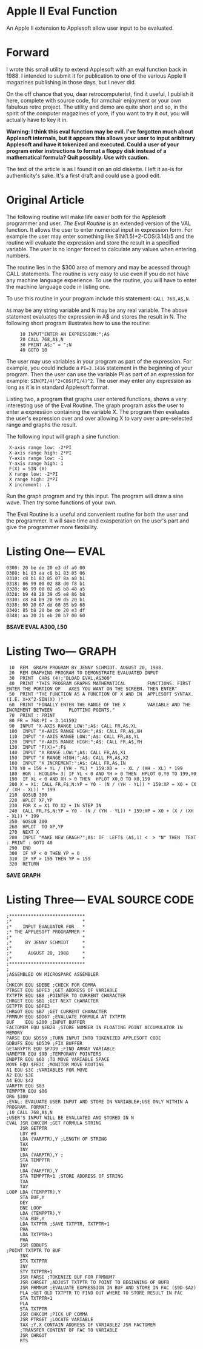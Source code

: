 # Apple II Eval Function
An Apple II extension to Applesoft allow user input to be evaluated.

# Forward
I wrote this small utility to extend Applesoft with an eval function back in 1988.  I intended to submit it for publication to one of the various Apple II magazines publishing in those days, but I never did.

On the off chance that you, dear retrocomputerist, find it useful, I publish it here, complete with source code, for armchair enjoyment or your own fabulous retro project.  The utility and demo are quite short and so, in the spirit of the computer magazines of yore, if you want to try it out, you will actually have to key it in. 

__Warning: I think this eval function may be evil.  I've forgotten much about Applesoft internals, but it appears this allows your user to input aribitrary Applesoft and have it tokenized and executed.  Could a user of your program enter instructions to format a floppy disk instead of a mathematical formula? Quit possibly. Use with caution.__

The text of the article is as I found it on an old diskette. I left it as-is for  authenticity's sake.  It's a first draft and could use a good edit.  

# Original Article
The following routine will make life easier both for the Applesoft programmer and user. _The Eval Routine_ is an extended version of the VAL function. It allows the user to enter numerical input in expression form. For example the user may enter something like SIN(1.5)+2-COS(3.14)/5 and the routine will evaluate the expression and store the result in a specified variable. The user is no longer forced to calculate any values when entering numbers.

The routine lies in the $300 area of memory and may be acessed through CALL statements. The routine is very easy to use even if you do not have any machine language experience. To use the routine, you will have to enter the machine language code in listing one.

To use this routine in your program include this statement: `CALL 768,A$,N`.

`A$` may be any string variable and N may be any real variable. The above statement evaluates the expression in A$ and stores the result in N. The following short program illustrates how to use the routine:
```
     10 INPUT"ENTER AN EXPRESSION:";A$
     20 CALL 768,A$,N
     30 PRINT A$;" = ";N
     40 GOTO 10
 ```
The user may use variables in your program as part of the expression. For example, you could include a `PI=3.1416` statement in the beginning of your program. Then the user can use the variable PI as part of an expression for example: `SIN(PI/4)^2+COS(PI/4)^2`. The user may enter any expression as long as it is in standard Applesoft format.

Listing two, a program that graphs user entered functions, shows a very interesting use of the Eval Routine. The graph program asks the user to enter a expression containing the variable X. The program then evaluates the user's expression over and over allowing X to vary over a pre-selected range and graphs the result.

The following input will graph a sine function:

     X-axis range low: -2*PI
     X-axis range high: 2*PI
     Y-axis range low: -1
     Y-axis range high: 1
     F(X) = SIN (X)
     X range low: -2*PI
     X range high: 2*PI
     X increment: .1

Run the graph program and try this input. The program will draw a sine wave. Then try some functions of your own.

The Eval Routine is a useful and convenient routine for both the user and the programmer. It will save time and exasperation on the user's part and give the programmer more flexibility.

# Listing One— EVAL
```
0300: 20 be de 20 e3 df a0 00
0308: b1 83 aa c8 b1 83 85 06
0310: c8 b1 83 85 07 8a a8 b1
0318: 06 99 00 02 88 d0 f8 b1
0320: 06 99 00 02 a5 b8 48 a5
0328: b9 48 20 39 d5 e8 86 b8
0330: c8 84 b9 20 59 d5 20 b1
0338: 00 20 67 dd 68 85 b9 68
0340: 85 b8 20 be de 20 e3 df
0348: aa 20 2b eb 20 b7 00 60
```
__BSAVE EVAL A$300, L$50__
# Listing Two— GRAPH
```
 10  REM  GRAPH PROGRAM BY JENNY SCHMIDT. AUGUST 20, 1988.
 20  REM GRAPHING PROGRAM TO DEMONSTRATE EVALUATED INPUT
 30  PRINT  CHR$ (4);"BLOAD EVAL,A$300"
 40  PRINT "THIS PROGRAM GRAPHS MATHEMATICAL        FUNCTIONS. FIRST ENTER THE PORTION OF   AXES YOU WANT ON THE SCREEN. THEN ENTER"
 50  PRINT "THE FUNCTION AS A FUNCTION OF X AND IN  APPLESOFT SYNTAX. (I.E. X+X^2-SIN(X) )"
 60  PRINT "FINALLY ENTER THE RANGE OF THE X        VARIABLE AND THE INCREMENT BETWEEN      PLOTTING POINTS."
 70  PRINT : PRINT 
 80 FR = 768:PI = 3.141592
 90  INPUT "X-AXIS RANGE LOW:";A$: CALL FR,A$,XL
 100  INPUT "X-AXIS RANGE HIGH:";A$: CALL FR,A$,XH
 110  INPUT "Y-AXIS RANGE LOW:";A$: CALL FR,A$,YL
 120  INPUT "Y-AXIS RANGE HIGH:";A$: CALL FR,A$,YH
 130  INPUT "F(X)=";F$
 140  INPUT "X RANGE LOW:";A$: CALL FR,A$,X1
 150  INPUT "X RANGE HIGH:";A$: CALL FR,A$,X2
 160  INPUT "X INCREMENT:";A$: CALL FR,A$,IN
 170 Y0 = 159 + YL / (YH - YL) * 159:X0 =  - XL / (XH - XL) * 199
 180  HGR : HCOLOR= 3: IF YL < 0 AND YH > 0 THEN  HPLOT 0,Y0 TO 199,Y0
 190  IF XL < 0 AND XH > 0 THEN  HPLOT X0,0 TO X0,159
 200 X = X1: CALL FR,F$,N:YP = Y0 - (N / (YH - YL)) * 159:XP = X0 + (X / (XH - XL)) * 199
 210  GOSUB 300
 220  HPLOT XP,YP
 230  FOR X = X1 TO X2 + IN STEP IN
 240  CALL FR,F$,N:YP = Y0 - (N / (YH - YL)) * 159:XP = X0 + (X / (XH - XL)) * 199
 250  GOSUB 300
 260  HPLOT  TO XP,YP
 270  NEXT X
 280  INPUT "MAKE NEW GRAGH?";A$: IF  LEFT$ (A$,1) <  > "N" THEN  TEXT : PRINT : GOTO 40
 290  END 
 300  IF YP < 0 THEN YP = 0
 310  IF YP > 159 THEN YP = 159
 320  RETURN 
```
__SAVE GRAPH__
# Listing Three— EVAL SOURCE CODE
```
;****************************
;*                          *
;*    INPUT EVALUATOR FOR   *
;* THE APPLESOFT PROGRAMMER *
;*                          *
;*     BY JENNY SCHMIDT     *
;*                          *
;*      AUGUST 20, 1988     *
;*                          *
;****************************
;
;ASSEMBLED ON MICROSPARC ASSEMBLER
;
CHKCOM EQU $DEBE ;CHECK FOR COMMA
PTRGET EQU $DFE3 ;GET ADDRESS OF VARIABLE
TXTPTR EQU $B8 ;POINTER TO CURRENT CHARACTER
CHRGET EQU $B1 ;GET NEXT CHARACTER
GETPTR EQU $DFE3
CHRGOT EQU $B7 ;GET CURRENT CHARACTER
FRMNUM EQU $DD67 ;EVALUATE FORMULA AT TXTPTR
BUF    EQU $200 ;INPUT BUFFER
FACTOMEM EQU $EB2B ;STORE NUMBER IN FLOATING POINT ACCUMULATOR IN MEMORY
PARSE EQU $D559 ;TURN INPUT INTO TOKENIZED APPLESOFT CODE
GDBUFS EQU $D539 ;FIX BUFFER
GETARYPTR EQU $F7D9 ;FIND ARRAY VARIABLE
NAMEPTR EQU $9B ;TEMPORARY POINTERS
ENDPTR EQU $6D ;TO MOVE VARIABLE SPACE
MOVE EQU $FE2C ;MONITOR MOVE ROUTINE
A1 EQU $3C ;VARIABLES FOR MOVE
A2 EQU $3E
A4 EQU $42
VARPTR EQU $83
TEMPPTR EQU $06
ORG $300
;EVAL: EVALUATE USER INPUT AND STORE IN VARIABLE#;USE ONLY WITHIN A PROGRAM. FORMAT:
;10 CALL 768,A$,N
;USER'S INPUT WILL BE EVALUATED AND STORED IN N
EVAL JSR CHKCOM ;GET FORMULA STRING
     JSR GETPTR
     LDY #0
     LDA (VARPTR),Y ;LENGTH OF STRING
     TAX
     INY
     LDA (VARPTR),Y ;
     STA TEMPPTR
     INY
     LDA (VARPTR),Y
     STA TEMPPTR+1 ;STORE ADDRESS OF STRING
     TXA
     TAY
LOOP LDA (TEMPPTR),Y
     STA BUF,Y
     DEY
     BNE LOOP
     LDA (TEMPPTR),Y
     STA BUF,Y
     LDA TXTPTR ;SAVE TXTPTR, TXTPTR+1
     PHA
     LDA TXTPTR+1
     PHA
     JSR GDBUFS
;POINT TXTPTR TO BUF
     INX
     STX TXTPTR
     INY
     STY TXTPTR+1
     JSR PARSE ;TOKENIZE BUF FOR FRMNUM7 
     JSR CHRGET ;ADJUST TXTPTR TO POINT TO BEGINNING OF BUFB
     JSR FRMNUM ;EVALUATE EXPRESSION IN BUF AND STORE IN FAC ($9D-$A2)
     PLA ;GET OLD TXTPTR TO FIND OUT WHERE TO STORE RESULT IN FAC
     STA TXTPTR+1
     PLA
     STA TXTPTR
     JSR CHKCOM ;PICK UP COMMA
     JSR PTRGET ;LOCATE VARIABLE
     TAX ;Y,X CONTAIN ADDRESS OF VARIABLE2 JSR FACTOMEM 
     ;TRANSFER CONTENT OF FAC TO VARIABLE
     JSR CHRGOT
     RTS
```
